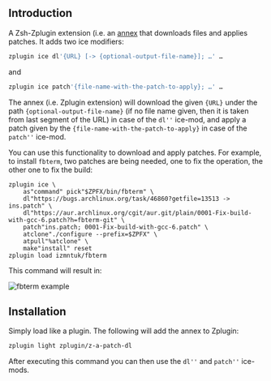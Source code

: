 ## Introduction

A Zsh-Zplugin extension (i.e. an
[annex](http://zdharma.org/zplugin/wiki/Annexes/) that downloads files and
applies patches. It adds two ice modifiers:

```zsh
zplugin ice dl'{URL} [-> {optional-output-file-name}]; …' …
```

and

```zsh
zplugin ice patch'{file-name-with-the-patch-to-apply}; …' …
```

The annex (i.e. Zplugin extension) will download the given `{URL}` under the
path `{optional-output-file-name}` (if no file name given, then it is taken from
last segment of the URL) in case of the `dl''` ice-mod, and apply a patch given
by the `{file-name-with-the-patch-to-apply}` in case of the `patch''` ice-mod.

You can use this functionality to download and apply patches. For example, to
install `fbterm`, two patches are being needed, one to fix the operation, the
other one to fix the build:

```zsn
zplugin ice \
    as"command" pick"$ZPFX/bin/fbterm" \
    dl"https://bugs.archlinux.org/task/46860?getfile=13513 -> ins.patch" \
    dl"https://aur.archlinux.org/cgit/aur.git/plain/0001-Fix-build-with-gcc-6.patch?h=fbterm-git" \
    patch"ins.patch; 0001-Fix-build-with-gcc-6.patch" \
    atclone"./configure --prefix=$ZPFX" \
    atpull"%atclone" \
    make"install" reset
zplugin load izmntuk/fbterm
```

This command will result in:

![fbterm
example](https://raw.githubusercontent.com/zplugin/z-a-patch-dl/master/images/fbterm-ex.png)

## Installation

Simply load like a plugin. The following will add the annex to Zplugin:

```zsh
zplugin light zplugin/z-a-patch-dl
```

After executing this command you can then use the `dl''` and `patch''` ice-mods.

<!-- vim:set ft=markdown tw=80 et sw=4 sts=4: -->
